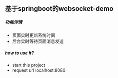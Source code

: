 ## 基于springboot的websocket-demo

##### 功能详情
* 页面实时更新系统时间
* 后台实时等待页面消息发送

##### how to use it?
* start this project
* request url localhost:8080